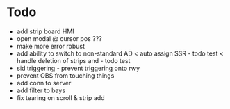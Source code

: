 ﻿# Todo

* add strip board HMI
* open modal @ cursor pos ???
* make more error robust
* add ability to switch to non-standard AD
< auto assign SSR - todo test
< handle deletion of strips and - todo test
* sid triggering - prevent triggering onto rwy
* prevent OBS from touching things
* add conn to server
* add filter to bays
* fix tearing on scroll & strip add